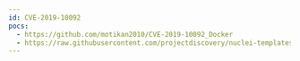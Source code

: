 ```yaml
---
id: CVE-2019-10092
pocs:
  - https://github.com/motikan2010/CVE-2019-10092_Docker
  - https://raw.githubusercontent.com/projectdiscovery/nuclei-templates/master/cves/CVE-2019-10092.yaml
---
```

